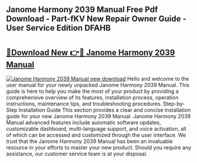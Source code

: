 ## Janome Harmony 2039 Manual Free Pdf Download - Part-fKV New Repair Owner Guide - User Service Edition DFAHB

# <h2><a href="http://cf29481.oget.top/?id=Janome+Harmony+2039+Manual">🔗Download New 👉🔴 Janome Harmony 2039 Manual</a></h2>

[![Janome Harmony 2039 Manual new download](https://i.imgur.com/5g1atiW.png)](http://cf29481.oget.top/?id=Janome+Harmony+2039+Manual)
Hello and welcome to the user manual for your newly unpacked Janome Harmony 2039 Manual. This guide is here to help you make the most of your product by providing a comprehensive overview of its features, installation process, operation instructions, maintenance tips, and troubleshooting procedures. Step-by-Step Installation Guide This section provides a clear and concise installation guide for your new Janome Harmony 2039 Manual. Janome Harmony 2039 Manual advanced features include automatic software updates, customizable dashboard, multi-language support, and voice activation, all of which can be accessed and customized through the user interface. We trust that the Janome Harmony 2039 Manual has been an invaluable resource in your efforts to master your new product. Should you require any assistance, our customer service team is at your disposal.
